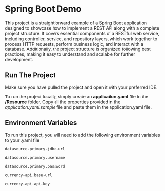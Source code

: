 
# Spring Boot Demo

This project is a straightforward example of a Spring Boot application designed to showcase how to implement a REST API along with a complete project structure. It covers essential components of a RESTful web service, including controller, service, and repository layers, which work together to process HTTP requests, perform business logic, and interact with a database. Additionally, the project structure is organized following best practices, making it easy to understand and scalable for further development.




## Run The Project

Make sure you have pulled the project and open it with your preferred IDE.

To run the project locally, simply create an **application.yaml** file in the **/Resource** folder. Copy all the properties provided in the *application.yaml.sample* file and paste them in the application.yaml file.



## Environment Variables

To run this project, you will need to add the following environment variables to your .yaml file

`datasource.primary.jdbc-url`

`datasource.primary.username`

`datasource.primary.password`

`currency-api.base-url`

`currency-api.api-key`

